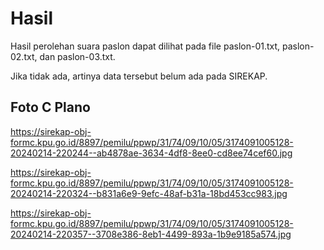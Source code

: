 # Hasil

Hasil perolehan suara paslon dapat dilihat pada file paslon-01.txt, paslon-02.txt, dan paslon-03.txt.

Jika tidak ada, artinya data tersebut belum ada pada SIREKAP.

## Foto C Plano

https://sirekap-obj-formc.kpu.go.id/8897/pemilu/ppwp/31/74/09/10/05/3174091005128-20240214-220244--ab4878ae-3634-4df8-8ee0-cd8ee74cef60.jpg

https://sirekap-obj-formc.kpu.go.id/8897/pemilu/ppwp/31/74/09/10/05/3174091005128-20240214-220324--b831a6e9-9efc-48af-b31a-18bd453cc983.jpg

https://sirekap-obj-formc.kpu.go.id/8897/pemilu/ppwp/31/74/09/10/05/3174091005128-20240214-220357--3708e386-8eb1-4499-893a-1b9e9185a574.jpg
